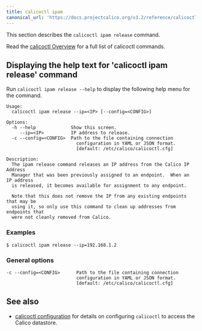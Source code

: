```yaml
---
title: calicoctl ipam
canonical_url: 'https://docs.projectcalico.org/v3.2/reference/calicoctl/commands/ipam/release'
---
```


This section describes the `calicoctl ipam release` command.

Read the [calicoctl Overview]({{site.baseurl}}/{{page.version}}/reference/calicoctl/) for a full list of calicoctl commands.

## Displaying the help text for 'calicoctl ipam release' command

Run `calicoctl ipam release --help` to display the following help menu for the
command.

```
Usage:
  calicoctl ipam release --ip=<IP> [--config=<CONFIG>]

Options:
  -h --help             Show this screen.
     --ip=<IP>          IP address to release.
  -c --config=<CONFIG>  Path to the file containing connection
                          configuration in YAML or JSON format.
                          [default: /etc/calico/calicoctl.cfg]

Description:
  The ipam release command releases an IP address from the Calico IP Address
  Manager that was been previously assigned to an endpoint.  When an IP address
  is released, it becomes available for assignment to any endpoint.

  Note that this does not remove the IP from any existing endpoints that may be
  using it, so only use this command to clean up addresses from endpoints that
  were not cleanly removed from Calico.
```

### Examples

```
$ calicoctl ipam release --ip=192.168.1.2
```

### General options

```
-c --config=<CONFIG>      Path to the file containing connection
                          configuration in YAML or JSON format.
                          [default: /etc/calico/calicoctl.cfg]
```

## See also

-  [calicoctl configuration]({{site.baseurl}}/{{page.version}}/reference/calicoctl/setup) for details on configuring `calicoctl` to access
   the Calico datastore.
